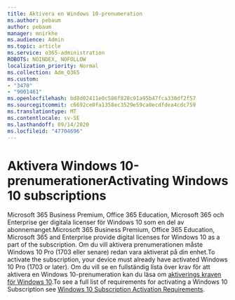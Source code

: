 ```yaml
---
title: Aktivera en Windows 10-prenumeration
ms.author: pebaum
author: pebaum
manager: mnirkhe
ms.audience: Admin
ms.topic: article
ms.service: o365-administration
ROBOTS: NOINDEX, NOFOLLOW
localization_priority: Normal
ms.collection: Adm_O365
ms.custom:
- "3470"
- "9001461"
ms.openlocfilehash: bd8d02411e0c586f828c91a95b47fca330df2f57
ms.sourcegitcommit: c6692ce0fa1358ec3529e59ca0ecdfdea4cdc759
ms.translationtype: MT
ms.contentlocale: sv-SE
ms.lasthandoff: 09/14/2020
ms.locfileid: "47704696"
---
```

# <a name="activating-windows-10-subscriptions"></a><span data-ttu-id="94e43-102">Aktivera Windows 10-prenumerationer</span><span class="sxs-lookup"><span data-stu-id="94e43-102">Activating Windows 10 subscriptions</span></span>

<span data-ttu-id="94e43-103">Microsoft 365 Business Premium, Office 365 Education, Microsoft 365 och Enterprise ger digitala licenser för Windows 10 som en del av abonnemanget.</span><span class="sxs-lookup"><span data-stu-id="94e43-103">Microsoft 365 Business Premium, Office 365 Education, Microsoft 365 and Enterprise provide digital licenses for Windows 10 as a part of the subscription.</span></span> <span data-ttu-id="94e43-104">Om du vill aktivera prenumerationen måste Windows 10 Pro (1703 eller senare) redan vara aktiverat på din enhet.</span><span class="sxs-lookup"><span data-stu-id="94e43-104">To activate the subscription, your device must already have activated Windows 10 Pro (1703 or later).</span></span> <span data-ttu-id="94e43-105">Om du vill se en fullständig lista över krav för att aktivera en Windows 10-prenumeration kan du läsa om [aktiverings kraven för Windows 10](https://docs.microsoft.com/windows/deployment/windows-10-subscription-activation#requirements).</span><span class="sxs-lookup"><span data-stu-id="94e43-105">To see a full list of requirements for activating a Windows 10 Subscription see [Windows 10 Subscription Activation Requirements](https://docs.microsoft.com/windows/deployment/windows-10-subscription-activation#requirements).</span></span>
